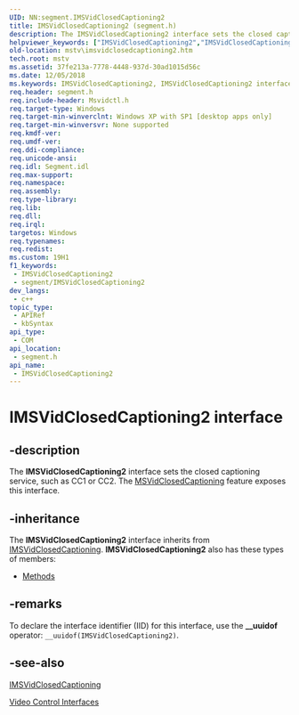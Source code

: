 ```yaml
---
UID: NN:segment.IMSVidClosedCaptioning2
title: IMSVidClosedCaptioning2 (segment.h)
description: The IMSVidClosedCaptioning2 interface sets the closed captioning service, such as CC1 or CC2. The MSVidClosedCaptioning feature exposes this interface.
helpviewer_keywords: ["IMSVidClosedCaptioning2","IMSVidClosedCaptioning2 interface [Microsoft TV Technologies]","IMSVidClosedCaptioning2 interface [Microsoft TV Technologies]","described","IMSVidClosedCaptioning2Interface","mstv.imsvidclosedcaptioning2","segment/IMSVidClosedCaptioning2"]
old-location: mstv\imsvidclosedcaptioning2.htm
tech.root: mstv
ms.assetid: 37fe213a-7778-4448-937d-30ad1015d56c
ms.date: 12/05/2018
ms.keywords: IMSVidClosedCaptioning2, IMSVidClosedCaptioning2 interface [Microsoft TV Technologies], IMSVidClosedCaptioning2 interface [Microsoft TV Technologies],described, IMSVidClosedCaptioning2Interface, mstv.imsvidclosedcaptioning2, segment/IMSVidClosedCaptioning2
req.header: segment.h
req.include-header: Msvidctl.h
req.target-type: Windows
req.target-min-winverclnt: Windows XP with SP1 [desktop apps only]
req.target-min-winversvr: None supported
req.kmdf-ver: 
req.umdf-ver: 
req.ddi-compliance: 
req.unicode-ansi: 
req.idl: Segment.idl
req.max-support: 
req.namespace: 
req.assembly: 
req.type-library: 
req.lib: 
req.dll: 
req.irql: 
targetos: Windows
req.typenames: 
req.redist: 
ms.custom: 19H1
f1_keywords:
 - IMSVidClosedCaptioning2
 - segment/IMSVidClosedCaptioning2
dev_langs:
 - c++
topic_type:
 - APIRef
 - kbSyntax
api_type:
 - COM
api_location:
 - segment.h
api_name:
 - IMSVidClosedCaptioning2
---
```


# IMSVidClosedCaptioning2 interface


## -description

The <b>IMSVidClosedCaptioning2</b> interface sets the closed captioning service, such as CC1 or CC2. The <a href="/previous-versions/windows/desktop/legacy/dd695119(v=vs.85)">MSVidClosedCaptioning</a> feature exposes this interface.

## -inheritance

The <b>IMSVidClosedCaptioning2</b> interface inherits from <a href="/previous-versions/windows/desktop/mstv/msvidclosedcaptioning">IMSVidClosedCaptioning</a>. <b>IMSVidClosedCaptioning2</b> also has these types of members:
<ul>
<li><a href="https://docs.microsoft.com/">Methods</a></li>
</ul>

## -remarks

To declare the interface identifier (IID) for this interface, use the <b>__uuidof</b> operator: <code>__uuidof(IMSVidClosedCaptioning2)</code>.

## -see-also

<a href="/previous-versions/windows/desktop/mstv/msvidclosedcaptioning">IMSVidClosedCaptioning</a>



<a href="/previous-versions/windows/desktop/mstv/video-control-interfaces">Video Control Interfaces</a>
